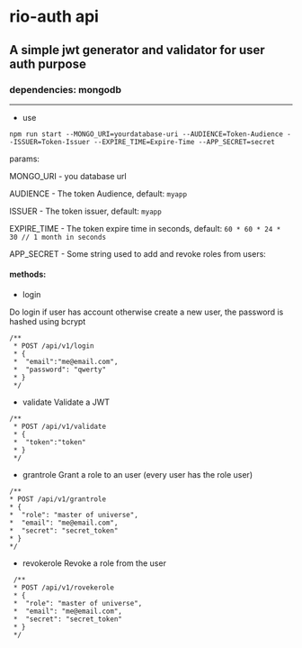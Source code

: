 # rio-auth api

## A simple jwt generator and validator for user auth purpose

### dependencies: mongodb

---

- use

```npm run start --MONGO_URI=yourdatabase-uri --AUDIENCE=Token-Audience --ISSUER=Token-Issuer --EXPIRE_TIME=Expire-Time --APP_SECRET=secret```

params:

MONGO_URI - you database url

AUDIENCE - The token Audience, default: `myapp` 

ISSUER - The token issuer, default: `myapp`

EXPIRE_TIME - The token expire time in seconds, default: `60 * 60 * 24 * 30 // 1 month in seconds`

APP_SECRET - Some string used to add and revoke roles from users: 

#### methods:

* login

Do login if user has account otherwise create a new user, the password is hashed using bcrypt

```
/**
 * POST /api/v1/login
 * {
 *	"email":"me@email.com",
 *	"password": "qwerty"
 * }
 */
```

* validate
Validate a JWT

```
/**
 * POST /api/v1/validate
 * {
 *	"token":"token"
 * }
 */
 ```

 * grantrole
 Grant a role to an user (every user has the role user)

 ```
 /**
 * POST /api/v1/grantrole
 * {
 *  "role": "master of universe",
 *  "email": "me@email.com",
 *  "secret": "secret_token"
 * }
 */
 ```

* revokerole
 Revoke a role from the user
```
 /**
 * POST /api/v1/rovekerole
 * {
 *  "role": "master of universe",
 *  "email": "me@email.com",
 *  "secret": "secret_token"
 * }
 */
 ```